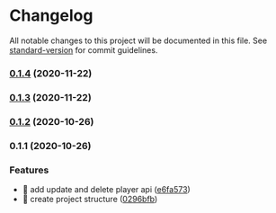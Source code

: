 # Changelog

All notable changes to this project will be documented in this file. See [standard-version](https://github.com/conventional-changelog/standard-version) for commit guidelines.

### [0.1.4](https://github.com/yeukfei02/deno-serverless/compare/v0.1.3...v0.1.4) (2020-11-22)

### [0.1.3](https://github.com/yeukfei02/deno-serverless/compare/v0.1.2...v0.1.3) (2020-11-22)

### [0.1.2](https://github.com/yeukfei02/deno-serverless/compare/v0.1.1...v0.1.2) (2020-10-26)

### 0.1.1 (2020-10-26)


### Features

* 🎸 add update and delete player api ([e6fa573](https://github.com/yeukfei02/deno-serverless/commit/e6fa57314372573ebcc06d72c6acbfbf1f1e637e))
* 🎸 create project structure ([0296bfb](https://github.com/yeukfei02/deno-serverless/commit/0296bfb1c4038af71425f65f32c05b33320e6026))
